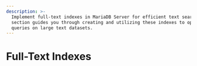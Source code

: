 ```yaml
---
description: >-
  Implement full-text indexes in MariaDB Server for efficient text search. This
  section guides you through creating and utilizing these indexes to optimize
  queries on large text datasets.
---
```


# Full-Text Indexes

